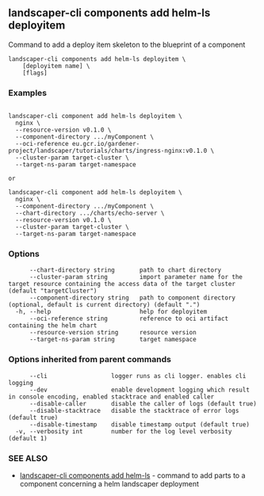 ## landscaper-cli components add helm-ls deployitem


Command to add a deploy item skeleton to the blueprint of a component

```
landscaper-cli components add helm-ls deployitem \
    [deployitem name] \
    [flags]
```

### Examples

```

landscaper-cli component add helm-ls deployitem \
  nginx \
  --resource-version v0.1.0 \
  --component-directory .../myComponent \
  --oci-reference eu.gcr.io/gardener-project/landscaper/tutorials/charts/ingress-nginx:v0.1.0 \
  --cluster-param target-cluster \
  --target-ns-param target-namespace

or 

landscaper-cli component add helm-ls deployitem \
  nginx \
  --component-directory .../myComponent \
  --chart-directory .../charts/echo-server \
  --resource-version v0.1.0 \
  --cluster-param target-cluster \
  --target-ns-param target-namespace

```

### Options

```
      --chart-directory string       path to chart directory
      --cluster-param string         import parameter name for the target resource containing the access data of the target cluster (default "targetCluster")
      --component-directory string   path to component directory (optional, default is current directory) (default ".")
  -h, --help                         help for deployitem
      --oci-reference string         reference to oci artifact containing the helm chart
      --resource-version string      resource version
      --target-ns-param string       target namespace
```

### Options inherited from parent commands

```
      --cli                  logger runs as cli logger. enables cli logging
      --dev                  enable development logging which result in console encoding, enabled stacktrace and enabled caller
      --disable-caller       disable the caller of logs (default true)
      --disable-stacktrace   disable the stacktrace of error logs (default true)
      --disable-timestamp    disable timestamp output (default true)
  -v, --verbosity int        number for the log level verbosity (default 1)
```

### SEE ALSO

* [landscaper-cli components add helm-ls](landscaper-cli_components_add_helm-ls.md)	 - command to add parts to a component concerning a helm landscaper deployment

